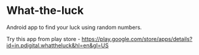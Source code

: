 # What-the-luck
Android app to find your luck using random numbers.

Try this app from play store - https://play.google.com/store/apps/details?id=in.pdigital.whattheluck&hl=en&gl=US
